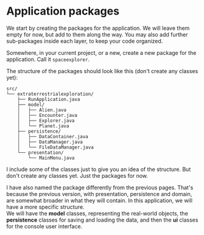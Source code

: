 # Application packages

We start by creating the packages for the application. We will leave them empty for now, but add to them along the way. You may also add further sub-packages inside each layer, to keep your code organized.

Somewhere, in your current project, or a new, create a new package for the application. Call it `spaceexplorer`.

The structure of the packages should look like this (don't create any classes yet):

```
src/
└── extraterrestrialexploration/
    ├── RunApplication.java
    ├── model/
    │   ├── Alien.java
    │   ├── Encounter.java
    │   ├── Explorer.java
    │   └── Planet.java
    ├── persistence/
    │   ├── DataContainer.java
    │   ├── DataManager.java
    │   └── FileDataManager.java
    └── presentation/
        └── MainMenu.java
```

I include some of the classes just to give you an idea of the structure. But don't create any classes yet. Just the packages for now.

I have also named the package differently from the previous pages. That's because the previous version, with presentation, persistence and domain, are somewhat broader in what they will contain. In this application, we will have a more specific structure.\
We will have the **model** classes, representing the real-world objects, the **persistence** classes for saving and loading the data, and then the **ui** classes for the console user interface.